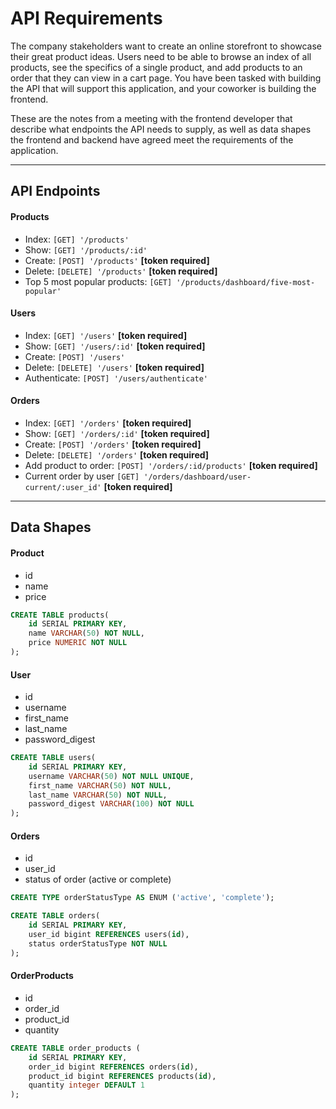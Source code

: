 # API Requirements
The company stakeholders want to create an online storefront to showcase their great product ideas. Users need to be able to browse an index of all products, see the specifics of a single product, and add products to an order that they can view in a cart page. You have been tasked with building the API that will support this application, and your coworker is building the frontend.

These are the notes from a meeting with the frontend developer that describe what endpoints the API needs to supply, as well as data shapes the frontend and backend have agreed meet the requirements of the application. 

---

## API Endpoints
#### Products
- Index: `[GET] '/products' `
- Show: `[GET] '/products/:id'`
- Create: `[POST] '/products'` **[token required]**
- Delete: `[DELETE] '/products'` **[token required]**
- Top 5 most popular products: `[GET] '/products/dashboard/five-most-popular'`

#### Users
- Index: `[GET] '/users'` **[token required]**
- Show: `[GET] '/users/:id'` **[token required]**
- Create: `[POST] '/users'`
- Delete: `[DELETE] '/users'` **[token required]**
- Authenticate: `[POST] '/users/authenticate'`

#### Orders
- Index: `[GET] '/orders'` **[token required]**
- Show: `[GET] '/orders/:id'` **[token required]**
- Create: `[POST] '/orders'` **[token required]**
- Delete: `[DELETE] '/orders'` **[token required]**
- Add product to order: `[POST] '/orders/:id/products'` **[token required]**
- Current order by user `[GET] '/orders/dashboard/user-current/:user_id'` **[token required]**

---

## Data Shapes
#### Product
-  id
- name
- price

```sql
CREATE TABLE products(
    id SERIAL PRIMARY KEY,
    name VARCHAR(50) NOT NULL,
    price NUMERIC NOT NULL
);
```

#### User
- id
- username
- first_name
- last_name
- password_digest

```sql
CREATE TABLE users(
    id SERIAL PRIMARY KEY,
    username VARCHAR(50) NOT NULL UNIQUE,
    first_name VARCHAR(50) NOT NULL,
    last_name VARCHAR(50) NOT NULL,
    password_digest VARCHAR(100) NOT NULL
);
```

#### Orders
- id
- user_id
- status of order (active or complete)

```sql
CREATE TYPE orderStatusType AS ENUM ('active', 'complete');

CREATE TABLE orders(
    id SERIAL PRIMARY KEY,
    user_id bigint REFERENCES users(id),
    status orderStatusType NOT NULL
);
```

#### OrderProducts
- id
- order_id
- product_id
- quantity

```sql
CREATE TABLE order_products (
    id SERIAL PRIMARY KEY,
    order_id bigint REFERENCES orders(id),
    product_id bigint REFERENCES products(id),
    quantity integer DEFAULT 1
);
```